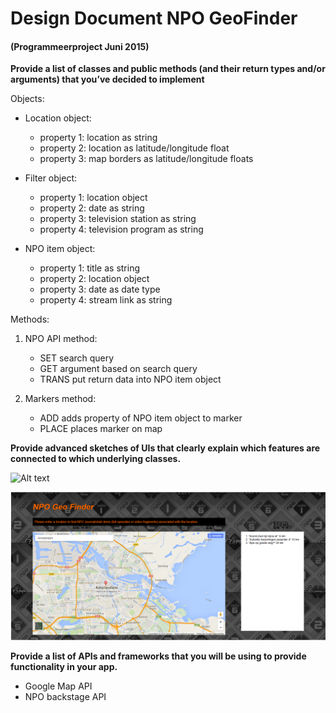 # Design Document NPO GeoFinder
#### (Programmeerproject Juni 2015)

**Provide a list of classes and public methods (and their return types and/or arguments) that you’ve decided to implement**

Objects:

+ Location object:
  - property 1: location as string 
  - property 2: location as latitude/longitude float
  - property 3: map borders as latitude/longitude floats

+ Filter object:
  - property 1: location object
  - property 2: date as string
  - property 3: television station as string
  - property 4: television program as string
  
+ NPO item object:
  - property 1: title as string
  - property 2: location object
  - property 3: date as date type
  - property 4: stream link as string
  
 Methods:
 
 1. NPO API method:
	- SET search query
	- GET argument based on search query
	- TRANS put return data into NPO item object
	
2. Markers method:
	- ADD adds property of NPO item object to marker
	- PLACE places marker on map

  

**Provide advanced sketches of UIs that clearly explain which features are connected to which underlying classes.**

![Alt text](https://github.com/johnlocker/NPOGeoFinder/blob/master/docs/flowdiagram.png)

![Alt text](https://github.com/johnlocker/NPOGeoFinder/blob/master/docs/sketch2.png)

**Provide a list of APIs and frameworks that you will be using to provide functionality in your app.**

+ Google Map API
+ NPO backstage API

<!---
**Provide a list of data sources, and database tables and fields (and their types) that you’ve decided to implement**
-->

